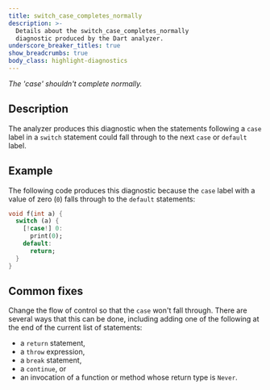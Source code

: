 ```yaml
---
title: switch_case_completes_normally
description: >-
  Details about the switch_case_completes_normally
  diagnostic produced by the Dart analyzer.
underscore_breaker_titles: true
show_breadcrumbs: true
body_class: highlight-diagnostics
---
```


_The 'case' shouldn't complete normally._

## Description

The analyzer produces this diagnostic when the statements following a
`case` label in a `switch` statement could fall through to the next `case`
or `default` label.

## Example

The following code produces this diagnostic because the `case` label with
 a value of zero (`0`) falls through to the `default` statements:

```dart
void f(int a) {
  switch (a) {
    [!case!] 0:
      print(0);
    default:
      return;
  }
}
```

## Common fixes

Change the flow of control so that the `case` won't fall through. There
are several ways that this can be done, including adding one of the
following at the end of the current list of statements:
- a `return` statement,
- a `throw` expression,
- a `break` statement,
- a `continue`, or
- an invocation of a function or method whose return type is `Never`.
